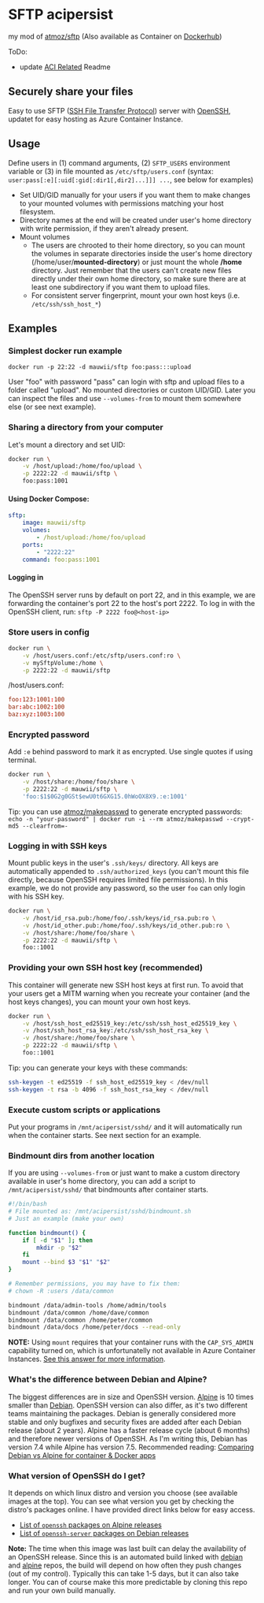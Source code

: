 # SFTP acipersist

my mod of [atmoz/sftp](https://github.com/atmoz/sftp)
(Also available as Container on [Dockerhub](https://hub.docker.com/r/mauwii/sftp))


ToDo:

* update [ACI Related](./AciPersist/readme.md) Readme

## Securely share your files

Easy to use SFTP ([SSH File Transfer Protocol](https://en.wikipedia.org/wiki/SSH_File_Transfer_Protocol)) server with [OpenSSH](https://en.wikipedia.org/wiki/OpenSSH), updatet for easy hosting as Azure Container Instance.

## Usage

 Define users in (1) command arguments, (2) `SFTP_USERS` environment variable
  or (3) in file mounted as `/etc/sftp/users.conf` (syntax:
  `user:pass[:e][:uid[:gid[:dir1[,dir2]...]]] ...`, see below for examples)
  * Set UID/GID manually for your users if you want them to make changes to
    your mounted volumes with permissions matching your host filesystem.
  * Directory names at the end will be created under user's home directory with
    write permission, if they aren't already present.
* Mount volumes
  * The users are chrooted to their home directory, so you can mount the
    volumes in separate directories inside the user's home directory
    (/home/user/**mounted-directory**) or just mount the whole **/home** directory.
    Just remember that the users can't create new files directly under their
    own home directory, so make sure there are at least one subdirectory if you
    want them to upload files.
  * For consistent server fingerprint, mount your own host keys (i.e. `/etc/ssh/ssh_host_*`)

## Examples

### Simplest docker run example

``` syntax
docker run -p 22:22 -d mauwii/sftp foo:pass:::upload
```

User "foo" with password "pass" can login with sftp and upload files to a folder called "upload". No mounted directories or custom UID/GID. Later you can inspect the files and use `--volumes-from` to mount them somewhere else (or see next example).

### Sharing a directory from your computer

Let's mount a directory and set UID:

```bash
docker run \
    -v /host/upload:/home/foo/upload \
    -p 2222:22 -d mauwii/sftp \
    foo:pass:1001
```

#### Using Docker Compose:

``` YAML
sftp:
    image: mauwii/sftp
    volumes:
        - /host/upload:/home/foo/upload
    ports:
        - "2222:22"
    command: foo:pass:1001
```

#### Logging in

The OpenSSH server runs by default on port 22, and in this example, we are forwarding the container's port 22 to the host's port 2222. To log in with the OpenSSH client, run: `sftp -P 2222 foo@<host-ip>`

### Store users in config

```bash
docker run \
    -v /host/users.conf:/etc/sftp/users.conf:ro \
    -v mySftpVolume:/home \
    -p 2222:22 -d mauwii/sftp
```

/host/users.conf:

```conf
foo:123:1001:100
bar:abc:1002:100
baz:xyz:1003:100
```

### Encrypted password

Add `:e` behind password to mark it as encrypted. Use single quotes if using terminal.

```bash
docker run \
    -v /host/share:/home/foo/share \
    -p 2222:22 -d mauwii/sftp \
    'foo:$1$0G2g0GSt$ewU0t6GXG15.0hWoOX8X9.:e:1001'
```

Tip: you can use [atmoz/makepasswd](https://hub.docker.com/r/atmoz/makepasswd/) to generate encrypted passwords:  
`echo -n "your-password" | docker run -i --rm atmoz/makepasswd --crypt-md5 --clearfrom=-`

### Logging in with SSH keys

Mount public keys in the user's `.ssh/keys/` directory. All keys are automatically appended to `.ssh/authorized_keys` (you can't mount this file directly, because OpenSSH requires limited file permissions). In this example, we do not provide any password, so the user `foo` can only login with his SSH key.

```bash
docker run \
    -v /host/id_rsa.pub:/home/foo/.ssh/keys/id_rsa.pub:ro \
    -v /host/id_other.pub:/home/foo/.ssh/keys/id_other.pub:ro \
    -v /host/share:/home/foo/share \
    -p 2222:22 -d mauwii/sftp \
    foo::1001
```

### Providing your own SSH host key (recommended)

This container will generate new SSH host keys at first run. To avoid that your users get a MITM warning when you recreate your container (and the host keys changes), you can mount your own host keys.

```bash
docker run \
    -v /host/ssh_host_ed25519_key:/etc/ssh/ssh_host_ed25519_key \
    -v /host/ssh_host_rsa_key:/etc/ssh/ssh_host_rsa_key \
    -v /host/share:/home/foo/share \
    -p 2222:22 -d mauwii/sftp \
    foo::1001
```

Tip: you can generate your keys with these commands:

```bash
ssh-keygen -t ed25519 -f ssh_host_ed25519_key < /dev/null
ssh-keygen -t rsa -b 4096 -f ssh_host_rsa_key < /dev/null
```

### Execute custom scripts or applications

Put your programs in `/mnt/acipersist/sshd/` and it will automatically run when the container starts.
See next section for an example.

### Bindmount dirs from another location

If you are using `--volumes-from` or just want to make a custom directory available in user's home directory, you can add a script to `/mnt/acipersist/sshd/` that bindmounts after container starts.

```bash
#!/bin/bash
# File mounted as: /mnt/acipersist/sshd/bindmount.sh
# Just an example (make your own)

function bindmount() {
    if [ -d "$1" ]; then
        mkdir -p "$2"
    fi
    mount --bind $3 "$1" "$2"
}

# Remember permissions, you may have to fix them:
# chown -R :users /data/common

bindmount /data/admin-tools /home/admin/tools
bindmount /data/common /home/dave/common
bindmount /data/common /home/peter/common
bindmount /data/docs /home/peter/docs --read-only
```

**NOTE:** Using `mount` requires that your container runs with the `CAP_SYS_ADMIN` capability turned on, which is unfortunatelly not available in Azure Container Instances. [See this answer for more information](https://github.com/atmoz/sftp/issues/60#issuecomment-332909232).

### What's the difference between Debian and Alpine?

The biggest differences are in size and OpenSSH version. [Alpine](https://hub.docker.com/_/alpine/) is 10 times smaller than [Debian](https://hub.docker.com/_/debian/). OpenSSH version can also differ, as it's two different teams maintaining the packages. Debian is generally considered more stable and only bugfixes and security fixes are added after each Debian release (about 2 years). Alpine has a faster release cycle (about 6 months) and therefore newer versions of OpenSSH. As I'm writing this, Debian has version 7.4 while Alpine has version 7.5. Recommended reading: [Comparing Debian vs Alpine for container & Docker apps](https://www.turnkeylinux.org/blog/alpine-vs-debian)

### What version of OpenSSH do I get?

It depends on which linux distro and version you choose (see available images at the top). You can see what version you get by checking the distro's packages online. I have provided direct links below for easy access.

* [List of `openssh` packages on Alpine releases](https://pkgs.alpinelinux.org/packages?name=openssh&branch=&repo=main&arch=x86_64)
* [List of `openssh-server` packages on Debian releases](https://packages.debian.org/search?keywords=openssh-server&searchon=names&exact=1&suite=all&section=main)

**Note:** The time when this image was last built can delay the availability of an OpenSSH release. Since this is an automated build linked with [debian](https://hub.docker.com/_/debian/) and [alpine](https://hub.docker.com/_/alpine/) repos, the build will depend on how often they push changes (out of my control).  Typically this can take 1-5 days, but it can also take longer. You can of course make this more predictable by cloning this repo and run your own build manually.
